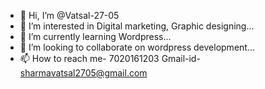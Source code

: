 - 👋 Hi, I’m @Vatsal-27-05
- 👀 I’m interested in Digital marketing, Graphic designing...
- 🌱 I’m currently learning Wordpress...
- 💞️ I’m looking to collaborate on wordpress development...
- 📫 How to reach me- 7020161203 
Gmail-id- sharmavatsal2705@gmail.com

<!---
Vatsal-27-05/Vatsal-27-05 is a ✨ special ✨ repository because its `README.md` (this file) appears on your GitHub profile.
You can click the Preview link to take a look at your changes.
--->
